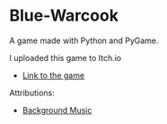 # Blue-Warcook
A game made with Python and PyGame.

I uploaded this game to Itch.io

 - [Link to the game](https://dragonwf.itch.io/blue-warcook)
 
Attributions:
- [Background Music](https://soundcloud.com/juhanijunkala/sets/retro-game-music-pack-loop)

